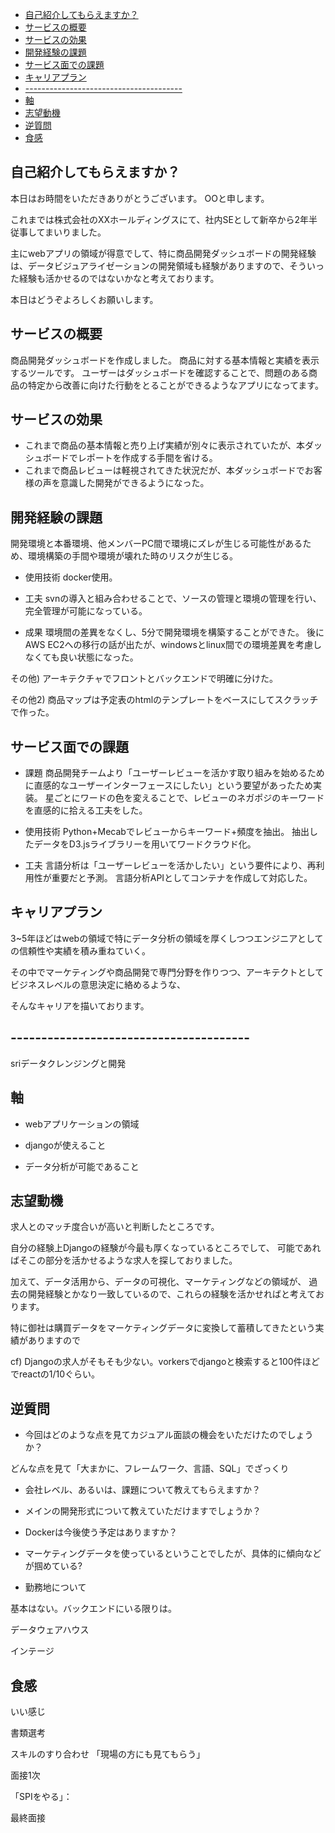 


- [自己紹介してもらえますか？](#自己紹介してもらえますか)
- [サービスの概要](#サービスの概要)
- [サービスの効果](#サービスの効果)
- [開発経験の課題](#開発経験の課題)
- [サービス面での課題](#サービス面での課題)
- [キャリアプラン](#キャリアプラン)
- [---------------------------------------](#---------------------------------------)
- [軸](#軸)
- [志望動機](#志望動機)
- [逆質問](#逆質問)
- [食感](#食感)



## 自己紹介してもらえますか？

本日はお時間をいただきありがとうございます。
OOと申します。

これまでは株式会社のXXホールディングスにて、社内SEとして新卒から2年半従事してまいりました。

主にwebアプリの領域が得意でして、特に商品開発ダッシュボードの開発経験は、データビジュアライゼーションの開発領域も経験がありますので、そういった経験も活かせるのではないかなと考えております。

本日はどうぞよろしくお願いします。





## サービスの概要

商品開発ダッシュボードを作成しました。
商品に対する基本情報と実績を表示するツールです。
ユーザーはダッシュボードを確認することで、問題のある商品の特定から改善に向けた行動をとることができるようなアプリになってます。


## サービスの効果

- これまで商品の基本情報と売り上げ実績が別々に表示されていたが、本ダッシュボードでレポートを作成する手間を省ける。
- これまで商品レビューは軽視されてきた状況だが、本ダッシュボードでお客様の声を意識した開発ができるようになった。


## 開発経験の課題

開発環境と本番環境、他メンバーPC間で環境にズレが生じる可能性があるため、環境構築の手間や環境が壊れた時のリスクが生じる。

- 使用技術
docker使用。

- 工夫
svnの導入と組み合わせることで、ソースの管理と環境の管理を行い、完全管理が可能になっている。

- 成果
環境間の差異をなくし、5分で開発環境を構築することができた。
後にAWS EC2への移行の話が出たが、windowsとlinux間での環境差異を考慮しなくても良い状態になった。


その他) アーキテクチャでフロントとバックエンドで明確に分けた。

その他2) 商品マップは予定表のhtmlのテンプレートをベースにしてスクラッチで作った。



## サービス面での課題

- 課題
商品開発チームより「ユーザーレビューを活かす取り組みを始めるために直感的なユーザーインターフェースにしたい」という要望があったため実装。
星ごとにワードの色を変えることで、レビューのネガポジのキーワードを直感的に拾える工夫をした。

- 使用技術
Python+Mecabでレビューからキーワード+頻度を抽出。
抽出したデータをD3.jsライブラリーを用いてワードクラウド化。

- 工夫
言語分析は「ユーザーレビューを活かしたい」という要件により、再利用性が重要だと予測。
言語分析APIとしてコンテナを作成して対応した。


## キャリアプラン

3~5年ほどはwebの領域で特にデータ分析の領域を厚くしつつエンジニアとしての信頼性や実績を積み重ねていく。

その中でマーケティングや商品開発で専門分野を作りつつ、アーキテクトとしてビジネスレベルの意思決定に絡めるような、

そんなキャリアを描いております。



## ---------------------------------------


sriデータクレンジングと開発

## 軸

- webアプリケーションの領域

- djangoが使えること

- データ分析が可能であること



## 志望動機

求人とのマッチ度合いが高いと判断したところです。

自分の経験上Djangoの経験が今最も厚くなっているところでして、
可能であればそこの部分を活かせるような求人を探しておりました。

加えて、データ活用から、データの可視化、マーケティングなどの領域が、
過去の開発経験とかなり一致しているので、これらの経験を活かせればと考えております。

特に御社は購買データをマーケティングデータに変換して蓄積してきたという実績がありますので

cf) Djangoの求人がそもそも少ない。vorkersでdjangoと検索すると100件ほどでreactの1/10ぐらい。


## 逆質問

- 今回はどのような点を見てカジュアル面談の機会をいただけたのでしょうか？

どんな点を見て「大まかに、フレームワーク、言語、SQL」でざっくり


- 会社レベル、あるいは、課題について教えてもらえますか？





- メインの開発形式について教えていただけますでしょうか？

- Dockerは今後使う予定はありますか？



- マーケティングデータを使っているということでしたが、具体的に傾向などが掴めている?


- 勤務地について

基本はない。バックエンドにいる限りは。

データウェアハウス

インテージ




## 食感

いい感じ




書類選考

スキルのすり合わせ
「現場の方にも見てもらう」


面接1次


「SPIをやる」：


最終面接





